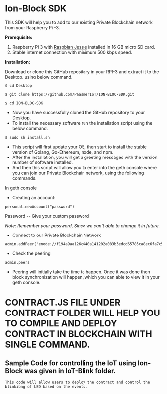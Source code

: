 # Ion-Block SDK 

This SDK will help you to add to our existing Private Blockchain network from your Raspberry Pi -3.

**Prerequisite:**

1. Raspberry Pi 3 with [Raspbian Jessie](https://www.raspberrypi.org/downloads/raspbian/) installed in 16 GB micro SD card.
2. Stable internet connection with minimum 500 kbps speed.

**Installation:**

Download or clone this GitHub repository in your RPI-3 and extract it to the Desktop, using below command.

```
$ cd Desktop

$ git clone https://github.com/PaasmerIoT/ION-BLOC-SDK.git

$ cd ION-BLOC-SDK
```

- Now you have successfully cloned the GitHub repository to your Desktop.
- To install the necessary software run the installation script using the below command.

```
$ sudo sh install.sh
```

- This script will first update your OS, then start to install the stable version of Golang, Go-Ethereum, node, and npm.
- After the installation, you will get a greeting messages with the version number of software installed.
- And then this script will allow you to enter into the geth console where you can join our Private Blockchain network, using the following commands.

In geth console 

* Creating an account:

```
personal.newAccount("password")              
```

Password -- Give your custom password 

*Note: Remember your password, Since we can't able to change it in future.*
 
- Connect to our Private Blockchain Network 

```
admin.addPeer("enode://f194a9aa126c640a141202a083b3edcd65785ca8ec6fa7c5d77065ef918c6a01d49512147826c11d2c60f6c1551eb5a120c33a16fb0c31f0879d582a4c247c7b@54.214.225.10:30303")
```

- Check the peering 

```
admin.peers
```

- Peering will initially take the time to happen. Once it was done then block synchronization will happen, which you can able to view it in your geth console.

# CONTRACT.JS FILE UNDER CONTRACT FOLDER WILL HELP YOU TO COMPILE AND DEPLOY CONTRACT IN BLOCKCHAIN WITH SINGLE COMMAND.

## Sample Code for controlling the IoT using Ion-Block was given in IoT-Blink folder.
    This code will allow users to deploy the contract and control the blinkibng of LED based on the events.

